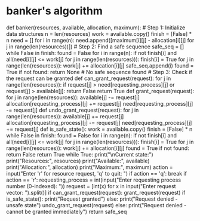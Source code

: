 # banker's algorithm 

def banker(resources, available, allocation, maximum):
    # Step 1: Initialize data structures
    n = len(resources)
    work = available.copy()
    finish = [False] * n
    need = []
    for i in range(n):
        need.append([maximum[i][j] - allocation[i][j] for j in range(len(resources))])
    # Step 2: Find a safe sequence
    safe_seq = []
    while False in finish:
        found = False
        for i in range(n):
            if not finish[i] and all(need[i][j] <= work[j] for j in range(len(resources))):
                finish[i] = True
                for j in range(len(resources)):
                    work[j] += allocation[i][j]
                safe_seq.append(i)
                found = True
        if not found:
            return None  # No safe sequence found
    # Step 3: Check if the request can be granted
    def can_grant_request(request):
        for j in range(len(resources)):
            if request[j] > need[requesting_process][j] or request[j] > available[j]:
                return False
        return True
    def grant_request(request):
        for j in range(len(resources)):
            available[j] -= request[j]
            allocation[requesting_process][j] += request[j]
            need[requesting_process][j] -= request[j]
    def undo_grant_request(request):
        for j in range(len(resources)):
            available[j] += request[j]
            allocation[requesting_process][j] -= request[j]
            need[requesting_process][j] += request[j]
    def is_safe_state():
        work = available.copy()
        finish = [False] * n
        while False in finish:
            found = False
            for i in range(n):
                if not finish[i] and all(need[i][j] <= work[j] for j in range(len(resources))):
                    finish[i] = True
                    for j in range(len(resources)):
                        work[j] += allocation[i][j]
                    found = True
            if not found:
                return False
        return True
    while True:
        print("\nCurrent state:")
        print("Resources:", resources)
        print("Available:", available)
        print("Allocation:", allocation)
        print("Maximum:", maximum)
        action = input("Enter 'r' for resource request, 'q' to quit: ")
        if action == 'q':
            break
        if action == 'r':
            requesting_process = int(input("Enter requesting process number (0-indexed): "))
            request = [int(x) for x in input("Enter request vector: ").split()]
            if can_grant_request(request):
                grant_request(request)
                if is_safe_state():
                    print("Request granted")
                else:
                    print("Request denied - unsafe state")
                    undo_grant_request(request)
            else:
                print("Request denied - cannot be granted immediately")
    return safe_seq
